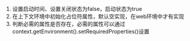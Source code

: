 1. 设置启动时间、设置关闭状态为false，启动状态为true
2. 在上下文环境中初始化占位符属性，默认空实现，在web环境中才有实现
3. 判断必需的属性是否存在，必需的属性可以通过context.getEnvironment().setRequiredProperties()设置

